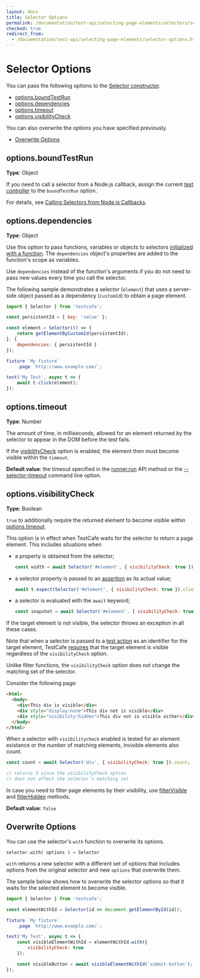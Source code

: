 ```yaml
---
layout: docs
title: Selector Options
permalink: /documentation/test-api/selecting-page-elements/selectors/selector-options.html
checked: true
redirect_from:
  - /documentation/test-api/selecting-page-elements/selector-options.html
---
```

# Selector Options

You can pass the following options to the [Selector constructor](creating-selectors.md).

* [options.boundTestRun](#optionsboundtestrun)
* [options.dependencies](#optionsdependencies)
* [options.timeout](#optionstimeout)
* [options.visibilityCheck](#optionsvisibilitycheck)

You can also overwrite the options you have specified previously.

* [Overwrite Options](#overwrite-options)

## options.boundTestRun

**Type**: Object

If you need to call a selector from a Node.js callback, assign the current
[test controller](../../test-code-structure.md#test-controller) to the `boundTestRun` option.

For details, see [Calling Selectors from Node.js Callbacks](edge-cases-and-limitations.md#calling-selectors-from-nodejs-callbacks).

## options.dependencies

**Type**: Object

Use this option to pass functions, variables or objects to selectors [initialized with a function](creating-selectors.md#initialize-selectors).
The `dependencies` object's properties are added to the function's scope as variables.

Use `dependencies` instead of the function's arguments if you do not need to pass new values every time you call the selector.

The following sample demonstrates a selector (`element`) that uses a server-side object passed as a dependency (`customId`) to obtain a page element.

```js
import { Selector } from 'testcafe';

const persistentId = { key: 'value' };

const element = Selector(() => {
    return getElementByCustomId(persistentId);
}, {
    dependencies: { persistentId }
});

fixture `My fixture`
    .page `http://www.example.com/`;

test('My Test', async t => {
    await t.click(element);
});
```

## options.timeout

**Type**: Number

The amount of time, in milliseconds, allowed for an element returned by the selector to appear in the DOM before the test fails.

If the [visibilityCheck](#optionsvisibilitycheck) option is enabled, the element then must become visible within the `timeout`.

**Default value**: the timeout specified in the [runner.run](../../../using-testcafe/programming-interface/runner.md#run) API method
or the [--selector-timeout](../../../using-testcafe/command-line-interface.md#--selector-timeout-ms) command line option.

## options.visibilityCheck

**Type**: Boolean

`true` to additionally require the returned element to become visible within [options.timeout](#optionstimeout).

This option is in effect when TestCafe waits for the selector to return a page element. This includes situations when

* a property is obtained from the selector;

    ```js
    const width = await Selector('#element', { visibilityCheck: true }).clientWidth;
    ```

* a selector property is passed to an [assertion](../../assertions/README.md) as its actual value;

    ```js
    await t.expect(Selector('#element', { visibilityCheck: true }).clientWidth).eql(400);
    ```

* a selector is evaluated with the `await` keyword;

    ```js
    const snapshot = await Selector('#element', { visibilityCheck: true })();
    ```

If the target element is not visible, the selector throws an exception in all these cases.

Note that when a selector is passed to a [test action](../../actions/README.md) as an identifier for the target element,
TestCafe [requires](../../built-in-waiting-mechanisms.md#wait-mechanism-for-actions) that the target element is visible regardless of the `visibilityCheck` option.

Unlike filter functions, the `visibilityCheck` option does not change the matching set of the selector.

Consider the following page:

```html
<html>
  <body>
    <div>This div is visible</div>
    <div style="display:none">This div not is visible</div>
    <div style="visibility:hidden">This div not is visible either</div>
  </body>
</html>
```

When a selector with `visibilitycheck` enabled is tested for an element existance
or the number of matching elements, invisible elements also count.

```js
const count = await Selector('div', { visibilityCheck: true }).count;

// returns 3 since the visibilityCheck option
// does not affect the selector's matching set
```

In case you need to filter page elements by their visibility,
use [filterVisible](functional-style-selectors.md#filtervisible) and
[filterHidden](functional-style-selectors.md#filterhidden) methods.

**Default value**: `false`

## Overwrite Options

You can use the selector's `with` function to overwrite its options.

```text
selector.with( options ) → Selector
```

`with` returns a new selector with a different set of options that includes options from the original selector and new `options` that overwrite them.

The sample below shows how to overwrite the selector options so that it waits for the selected element to become visible.

```js
import { Selector } from 'testcafe';

const elementWithId = Selector(id => document.getElementById(id));

fixture `My fixture`
    .page `http://www.example.com/`;

test('My Test', async t => {
    const visibleElementWithId = elementWithId.with({
        visibilityCheck: true
    });

    const visibleButton = await visibleElementWithId('submit-button');
});
```
